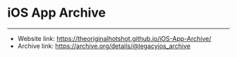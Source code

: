 # iOS App Archive
---
- Website link: https://theoriginalhotshot.github.io/iOS-App-Archive/
- Archive link: https://archive.org/details/@legacyios_archive
